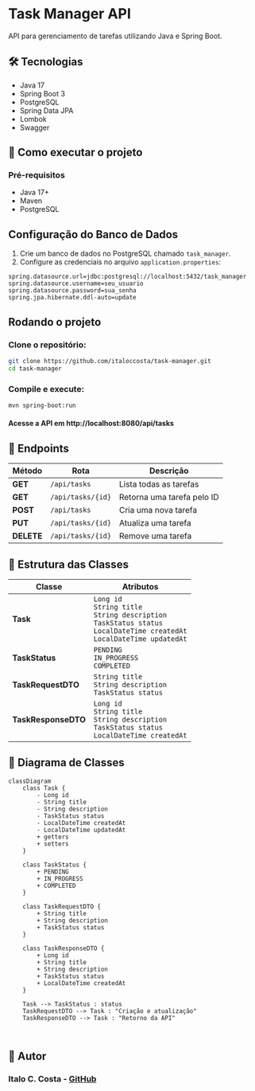 # Task Manager API

API para gerenciamento de tarefas utilizando Java e Spring Boot.

## 🛠 Tecnologias

- Java 17
- Spring Boot 3
- PostgreSQL
- Spring Data JPA
- Lombok
- Swagger

## 🚀 Como executar o projeto

### Pré-requisitos

- Java 17+
- Maven
- PostgreSQL

## Configuração do Banco de Dados

1. Crie um banco de dados no PostgreSQL chamado `task_manager`.
2. Configure as credenciais no arquivo `application.properties`:

```properties
spring.datasource.url=jdbc:postgresql://localhost:5432/task_manager
spring.datasource.username=seu_usuario
spring.datasource.password=sua_senha
spring.jpa.hibernate.ddl-auto=update

```

## Rodando o projeto

### Clone o repositório:

```bash
git clone https://github.com/italoccosta/task-manager.git
cd task-manager
```

### Compile e execute:

```bash
mvn spring-boot:run
```

#### Acesse a API em http://localhost:8080/api/tasks

## 📌 Endpoints

| Método     | Rota              | Descrição                  |
| ---------- | ----------------- | -------------------------- |
| **GET**    | `/api/tasks`      | Lista todas as tarefas     |
| **GET**    | `/api/tasks/{id}` | Retorna uma tarefa pelo ID |
| **POST**   | `/api/tasks`      | Cria uma nova tarefa       |
| **PUT**    | `/api/tasks/{id}` | Atualiza uma tarefa        |
| **DELETE** | `/api/tasks/{id}` | Remove uma tarefa          |

## 📌 Estrutura das Classes

| Classe              | Atributos                                                                                                                                      |
| ------------------- | ---------------------------------------------------------------------------------------------------------------------------------------------- |
| **Task**            | `Long id` <br> `String title` <br> `String description` <br> `TaskStatus status` <br> `LocalDateTime createdAt` <br> `LocalDateTime updatedAt` |
| **TaskStatus**      | `PENDING` <br> `IN_PROGRESS` <br> `COMPLETED`                                                                                                  |
| **TaskRequestDTO**  | `String title` <br> `String description` <br> `TaskStatus status`                                                                              |
| **TaskResponseDTO** | `Long id` <br> `String title` <br> `String description` <br> `TaskStatus status` <br> `LocalDateTime createdAt`                                |

## 📌 Diagrama de Classes

```mermaid
classDiagram
    class Task {
        - Long id
        - String title
        - String description
        - TaskStatus status
        - LocalDateTime createdAt
        - LocalDateTime updatedAt
        + getters
        + setters
    }

    class TaskStatus {
        + PENDING
        + IN_PROGRESS
        + COMPLETED
    }

    class TaskRequestDTO {
        + String title
        + String description
        + TaskStatus status
    }

    class TaskResponseDTO {
        + Long id
        + String title
        + String description
        + TaskStatus status
        + LocalDateTime createdAt
    }

    Task --> TaskStatus : status
    TaskRequestDTO --> Task : "Criação e atualização"
    TaskResponseDTO --> Task : "Retorno da API"



```

## 📝 Autor

### Italo C. Costa - [GitHub](https://github.com/italoccosta)
